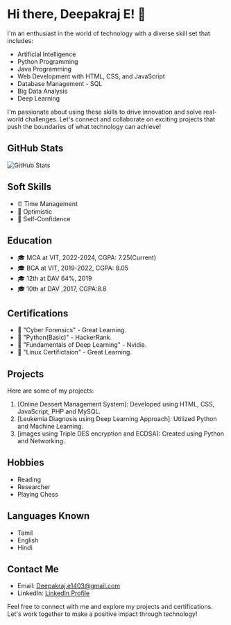 # Hi there, Deepakraj E! 👋

I'm an enthusiast in the world of technology with a diverse skill set that includes:

- Artificial Intelligence
- Python Programming
- Java Programming
- Web Development with HTML, CSS, and JavaScript
- Database Management - SQL
- Big Data Analysis
- Deep Learning

I'm passionate about using these skills to drive innovation and solve real-world challenges. Let's connect and collaborate on exciting projects that push the boundaries of what technology can achieve!

## GitHub Stats

![GitHub Stats](https://github-readme-stats.vercel.app/api?username=Deepakraj1402&show_icons=true&bg_color=000000&title_color=ffffff&text_color=ffffff&icon_color=ffffff)

## Soft Skills

- ⏰ Time Management
- 🌟 Optimistic
- 💪 Self-Confidence

  
## Education

- 🎓 MCA at VIT, 2022-2024, CGPA: 7.25(Current)
- 🎓 BCA at VIT, 2019-2022, CGPA: 8.05
- 🎓 12th at DAV 64%, 2019
- 🎓 10th at DAV ,2017, CGPA:8.8

## Certifications

- 📜 "Cyber Forensics" - Great Learning.
- 📜 "Python(Basic)" - HackerRank.
- 📜 "Fundamentals of Deep Learning" - Nvidia.
- 📜 "Linux Certifictaion" - Great Learning.

## Projects

Here are some of my projects:

1. [Online Dessert Management System]: Developed using HTML, CSS, JavaScript,  PHP and MySQL.
2. [Leukemia Diagnosis using Deep Learning Approach]: Utilized Python and Machine Learning.
3. [images using Triple DES encryption and ECDSA]: Created using Python and Networking.

## Hobbies

- Reading
- Researcher
- Playing Chess

## Languages Known

- Tamil
- English
- Hindi

## Contact Me

- Email: Deepakraj.e1403@gmail.com
- LinkedIn: [LinkedIn Profile](https://www.linkedin.com/in/deepakraj-e-64b5a81ab/)

Feel free to connect with me and explore my projects and certifications. Let's work together to make a positive impact through technology!
